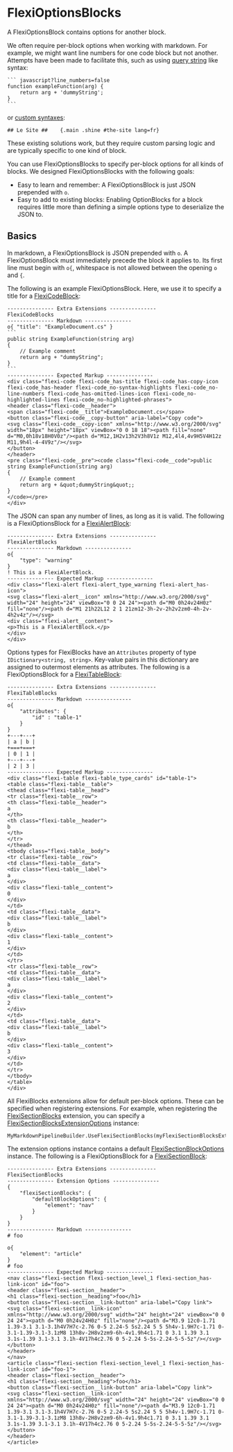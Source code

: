 # FlexiOptionsBlocks
A FlexiOptionsBlock contains options for another block.  

We often require per-block options when working with markdown. For example, we might want line numbers for one code block but not another.
Attempts have been made to facilitate this, such as using [query string](https://github.com/middleman/middleman-syntax#markdown) like syntax:

````
``` javascript?line_numbers=false
function exampleFunction(arg) {
    return arg + 'dummyString';
}
```
````

or [custom syntaxes](https://michelf.ca/projects/php-markdown/extra/#spe-attr):
```
## Le Site ##    {.main .shine #the-site lang=fr}
```

These existing solutions work, but they require custom parsing logic and are typically specific to one kind of block.  

You can use FlexiOptionsBlocks to specify per-block options for all kinds of blocks. We designed FlexiOptionsBlocks with the following goals:

- Easy to learn and remember: A FlexiOptionsBlock is just JSON prepended with `o`.
- Easy to add to existing blocks: Enabling OptionBlocks for a block requires little more than defining a simple options type to deserialize the JSON to.

## Basics
In markdown, a FlexiOptionsBlock is JSON prepended with `o`. A FlexiOptionsBlock must immediately precede the block it applies to. Its first line must begin with `o{`, whitespace is not 
allowed between the opening `o` and `{`.

The following is an example FlexiOptionsBlock. Here, we use it to specify a title for a 
[FlexiCodeBlock](https://github.com/JeringTech/Markdig.Extensions.FlexiBlocks/blob/master/specs/FlexiCodeBlocksSpecs.md):
```````````````````````````````` none
--------------- Extra Extensions ---------------
FlexiCodeBlocks
--------------- Markdown ---------------
o{ "title": "ExampleDocument.cs" }
```
public string ExampleFunction(string arg)
{
    // Example comment
    return arg + "dummyString";
}
```
--------------- Expected Markup ---------------
<div class="flexi-code flexi-code_has-title flexi-code_has-copy-icon flexi-code_has-header flexi-code_no-syntax-highlights flexi-code_no-line-numbers flexi-code_has-omitted-lines-icon flexi-code_no-highlighted-lines flexi-code_no-highlighted-phrases">
<header class="flexi-code__header">
<span class="flexi-code__title">ExampleDocument.cs</span>
<button class="flexi-code__copy-button" aria-label="Copy code">
<svg class="flexi-code__copy-icon" xmlns="http://www.w3.org/2000/svg" width="18px" height="18px" viewBox="0 0 18 18"><path fill="none" d="M0,0h18v18H0V0z"/><path d="M12,1H2v13h2V3h8V1z M12,4l4,4v9H5V4H12z M11,9h4l-4-4V9z"/></svg>
</button>
</header>
<pre class="flexi-code__pre"><code class="flexi-code__code">public string ExampleFunction(string arg)
{
    // Example comment
    return arg + &quot;dummyString&quot;;
}
</code></pre>
</div>
````````````````````````````````

The JSON can span any number of lines, as long as it is valid. The following is a FlexiOptionsBlock for a
[FlexiAlertBlock](https://github.com/JeringTech/Markdig.Extensions.FlexiBlocks/blob/master/specs/FlexiAlertBlocksSpecs.md): 
```````````````````````````````` none
--------------- Extra Extensions ---------------
FlexiAlertBlocks
--------------- Markdown ---------------
o{
    "type": "warning"
}
! This is a FlexiAlertBlock.
--------------- Expected Markup ---------------
<div class="flexi-alert flexi-alert_type_warning flexi-alert_has-icon">
<svg class="flexi-alert__icon" xmlns="http://www.w3.org/2000/svg" width="24" height="24" viewBox="0 0 24 24"><path d="M0 0h24v24H0z" fill="none"/><path d="M1 21h22L12 2 1 21zm12-3h-2v-2h2v2zm0-4h-2v-4h2v4z"/></svg>
<div class="flexi-alert__content">
<p>This is a FlexiAlertBlock.</p>
</div>
</div>
````````````````````````````````

Options types for FlexiBlocks have an `Attributes` property of type `IDictionary<string, string>`. Key-value
pairs in this dictionary are assigned to outermost elements as attributes. The following is a FlexiOptionsBlock for a
[FlexiTableBlock](https://github.com/JeringTech/Markdig.Extensions.FlexiBlocks/blob/master/specs/FlexiTableBlocksSpecs.md): 
```````````````````````````````` none
--------------- Extra Extensions ---------------
FlexiTableBlocks
--------------- Markdown ---------------
o{
    "attributes": {
        "id" : "table-1"
    }
}
+---+---+
| a | b |
+===+===+
| 0 | 1 |
+---+---+
| 2 | 3 |
--------------- Expected Markup ---------------
<div class="flexi-table flexi-table_type_cards" id="table-1">
<table class="flexi-table__table">
<thead class="flexi-table__head">
<tr class="flexi-table__row">
<th class="flexi-table__header">
a
</th>
<th class="flexi-table__header">
b
</th>
</tr>
</thead>
<tbody class="flexi-table__body">
<tr class="flexi-table__row">
<td class="flexi-table__data">
<div class="flexi-table__label">
a
</div>
<div class="flexi-table__content">
0
</div>
</td>
<td class="flexi-table__data">
<div class="flexi-table__label">
b
</div>
<div class="flexi-table__content">
1
</div>
</td>
</tr>
<tr class="flexi-table__row">
<td class="flexi-table__data">
<div class="flexi-table__label">
a
</div>
<div class="flexi-table__content">
2
</div>
</td>
<td class="flexi-table__data">
<div class="flexi-table__label">
b
</div>
<div class="flexi-table__content">
3
</div>
</td>
</tr>
</tbody>
</table>
</div>
````````````````````````````````

All FlexiBlocks extensions allow for default per-block options. These can be specified when registering extensions.
For example, when registering the [FlexiSectionBlocks](https://github.com/JeringTech/Markdig.Extensions.FlexiBlocks/blob/master/specs/FlexiSectionBlocksSpecs.md) extension,
you can specify a [FlexiSectionBlocksExtensionOptions](https://github.com/JeringTech/Markdig.Extensions.FlexiBlocks/blob/master/specs/FlexiSectionBlocksSpecs.md#flexisectionblocksextensionoptions)
instance:

``` 
MyMarkdownPipelineBuilder.UseFlexiSectionBlocks(myFlexiSectionBlocksExtensionOptions);
```

The extension options instance contains a default [FlexiSectionBlockOptions](https://github.com/JeringTech/Markdig.Extensions.FlexiBlocks/blob/master/specs/FlexiSectionBlocksSpecs.md#flexisectionblockoptions) instance.
The following is a FlexiOptionsBlock for a [FlexiSectionBlock](https://github.com/JeringTech/Markdig.Extensions.FlexiBlocks/blob/master/specs/FlexiSectionBlocksSpecs.md): 
```````````````````````````````` none
--------------- Extra Extensions ---------------
FlexiSectionBlocks
--------------- Extension Options ---------------
{
    "flexiSectionBlocks": {
        "defaultBlockOptions": {
            "element": "nav"
        }
    }
}
--------------- Markdown ---------------
# foo

o{
    "element": "article"
}
# foo
--------------- Expected Markup ---------------
<nav class="flexi-section flexi-section_level_1 flexi-section_has-link-icon" id="foo">
<header class="flexi-section__header">
<h1 class="flexi-section__heading">foo</h1>
<button class="flexi-section__link-button" aria-label="Copy link">
<svg class="flexi-section__link-icon" xmlns="http://www.w3.org/2000/svg" width="24" height="24" viewBox="0 0 24 24"><path d="M0 0h24v24H0z" fill="none"/><path d="M3.9 12c0-1.71 1.39-3.1 3.1-3.1h4V7H7c-2.76 0-5 2.24-5 5s2.24 5 5 5h4v-1.9H7c-1.71 0-3.1-1.39-3.1-3.1zM8 13h8v-2H8v2zm9-6h-4v1.9h4c1.71 0 3.1 1.39 3.1 3.1s-1.39 3.1-3.1 3.1h-4V17h4c2.76 0 5-2.24 5-5s-2.24-5-5-5z"/></svg>
</button>
</header>
</nav>
<article class="flexi-section flexi-section_level_1 flexi-section_has-link-icon" id="foo-1">
<header class="flexi-section__header">
<h1 class="flexi-section__heading">foo</h1>
<button class="flexi-section__link-button" aria-label="Copy link">
<svg class="flexi-section__link-icon" xmlns="http://www.w3.org/2000/svg" width="24" height="24" viewBox="0 0 24 24"><path d="M0 0h24v24H0z" fill="none"/><path d="M3.9 12c0-1.71 1.39-3.1 3.1-3.1h4V7H7c-2.76 0-5 2.24-5 5s2.24 5 5 5h4v-1.9H7c-1.71 0-3.1-1.39-3.1-3.1zM8 13h8v-2H8v2zm9-6h-4v1.9h4c1.71 0 3.1 1.39 3.1 3.1s-1.39 3.1-3.1 3.1h-4V17h4c2.76 0 5-2.24 5-5s-2.24-5-5-5z"/></svg>
</button>
</header>
</article>
````````````````````````````````
